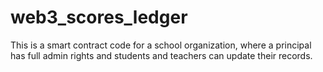 # web3_scores_ledger
This is a smart contract code for a school organization, where a principal has full admin rights and students and teachers can update their records.
